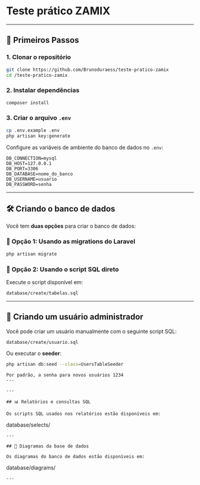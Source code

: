
# Teste prático ZAMIX

---

## 🚀 Primeiros Passos

### 1. Clonar o repositório
```bash
git clone https://github.com/Brunoduraess/teste-pratico-zamix
cd /teste-pratico-zamix
```

### 2. Instalar dependências
```bash
composer install
```

### 3. Criar o arquivo `.env`
```bash
cp .env.example .env
php artisan key:generate
```

Configure as variáveis de ambiente do banco de dados no `.env`:

```
DB_CONNECTION=mysql
DB_HOST=127.0.0.1
DB_PORT=3306
DB_DATABASE=nome_do_banco
DB_USERNAME=usuario
DB_PASSWORD=senha
```

---

## 🛠️ Criando o banco de dados

Você tem **duas opções** para criar o banco de dados:

### 🔹 Opção 1: Usando as migrations do Laravel
```bash
php artisan migrate
```

### 🔹 Opção 2: Usando o script SQL direto
Execute o script disponível em:
```
database/create/tabelas.sql
```
---

## 👤 Criando um usuário administrador

Você pode criar um usuário manualmente com o seguinte script SQL:
```
database/create/usuario.sql
```

Ou executar o **seeder**:
```bash
php artisan db:seed --class=UsersTableSeeder
```

```
Por padrão, a senha para novos usuários 1234
---

---

## 📊 Relatórios e consultas SQL

Os scripts SQL usados nos relatórios estão disponíveis em:
```
database/selects/
```
---

## 🧭 Diagramas da base de dados

Os diagramas do banco de dados estão disponíveis em:
```
database/diagrams/
```
---
